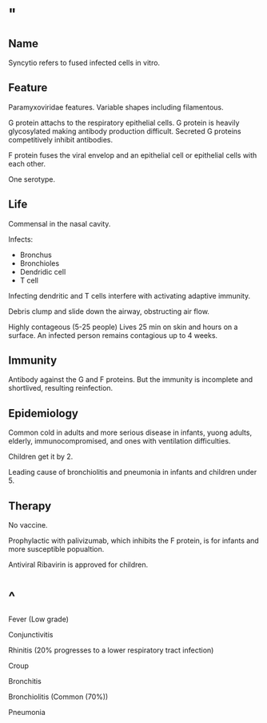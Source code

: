 # "

## Name

Syncytio refers to fused infected cells in vitro.

## Feature

Paramyxoviridae features.
Variable shapes including filamentous. 

G protein attachs to the respiratory epithelial cells.
G protein is heavily glycosylated making antibody production difficult.
Secreted G proteins competitively inhibit antibodies.

F protein fuses the viral envelop and an epithelial cell or epithelial cells with each other.

One serotype.

## Life

Commensal in the nasal cavity.

Infects:
- Bronchus
- Bronchioles
- Dendridic cell
- T cell

Infecting dendritic and T cells interfere with activating adaptive immunity. 

Debris clump and slide down the airway, obstructing air flow.

Highly contageous (5-25 people)
Lives 25 min on skin and hours on a surface.
An infected person remains contagious up to 4 weeks.

## Immunity

Antibody against the G and F proteins.
But the immunity is incomplete and shortlived, resulting reinfection.

## Epidemiology

Common cold in adults and more serious disease in infants, yuong adults, elderly, immunocompromised, and ones with ventilation difficulties. 

Children get it by 2.

Leading cause of bronchiolitis and pneumonia in infants and children under 5.

## Therapy

No vaccine.

Prophylactic with palivizumab, which inhibits the F protein, is for infants and more susceptible popualtion.

Antiviral Ribavirin is approved for children.

# ^

Fever
(Low grade)

Conjunctivitis

Rhinitis
(20% progresses to a lower respiratory tract infection)

Croup

Bronchitis

Bronchiolitis
(Common (70%))

Pneumonia
